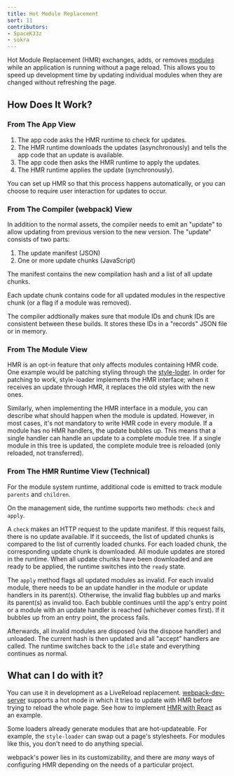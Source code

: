 ```yaml
---
title: Hot Module Replacement
sort: 11
contributors:
- SpaceK33z
- sokra
---
```


Hot Module Replacement (HMR) exchanges, adds, or removes
[modules](/concepts/modules/) while an application is running without a
page reload. This allows you to speed up development time by updating
individual modules when they are changed without refreshing the page.

## How Does It Work?

### From The App View

1. The app code asks the HMR runtime to check for updates.
2. The HMR runtime downloads the updates (asynchronously) and tells the app
code that an update is available.
3. The app code then asks the HMR runtime to apply the updates.
4. The HMR runtime applies the update (synchronously).

You can set up HMR so that this process happens automatically, or you can
choose to require user interaction for updates to occur.

### From The Compiler (webpack) View

In addition to the normal assets, the compiler needs to emit an "update"
to allow updating from previous version to the new version. The "update"
consists of two parts:

1. The update manifest (JSON)
2. One or more update chunks (JavaScript)

The manifest contains the new compilation hash and a list of all update chunks.

Each update chunk contains code for all updated modules in the respective chunk
(or a flag if a module was removed).

The compiler addtionally makes sure that module IDs and chunk IDs are consistent
between these builds. It stores these IDs in a "records" JSON file or in memory.

### From The Module View

HMR is an opt-in feature that only affects modules containing HMR code. One example
would be patching styling through the [style-loder](https://github.com/webpack/style-loader).
In order for patching to work, style-loader implements the HMR interface; when it
receives an update through HMR, it replaces the old styles with the new ones.

Similarly, when implementing the HMR interface in a module, you can describe what should
happen when the module is updated. However, in most cases, it's not mandatory to write
HMR code in every module. If a module has no HMR handlers, the update bubbles up. This
means that a single handler can handle an update to a complete module tree. If a single
module in this tree is updated, the complete module tree is reloaded (only reloaded,
not transferred).

### From The HMR Runtime View (Technical)

For the module system runtime, additional code is emitted to track module `parents` and `children`.

On the management side, the runtime supports two methods: `check` and `apply`.

A `check` makes an HTTP request to the update manifest. If this request fails,
there is no update available. If it succeeds, the list of updated chunks is compared
to the list of currently loaded chunks. For each loaded chunk, the corresponding
update chunk is downloaded. All module updates are stored in the runtime.
When all update chunks have been downloaded and are ready to be applied, the runtime
switches into the `ready` state.

The `apply` method flags all updated modules as invalid. For each invalid module,
there needs to be an update handler in the module or update handlers in its parent(s).
Otherwise, the invalid flag bubbles up and marks its parent(s) as invalid too. Each bubble
continues until the app's entry point or a module with an update handler is reached
(whichever comes first). If it bubbles up from an entry point, the process fails.

Afterwards, all invalid modules are disposed (via the dispose handler) and unloaded.
The current hash is then updated and all "accept" handlers are called. The runtime
switches back to the `idle` state and everything continues as normal.

## What can I do with it?

You can use it in development as a LiveReload replacement.
[webpack-dev-server](/configuration/dev-server/) supports a
hot mode in which it tries to update with HMR before trying to reload the whole page. See how
to implement [HMR with React](/guides/hmr-react) as an example.

Some loaders already generate modules that are hot-updateable. For example, the `style-loader`
can swap out a page's stylesheets. For modules like this, you don't need to do anything special.

webpack's power lies in its customizability, and there are *many* ways of configuring HMR
depending on the needs of a particular project.
